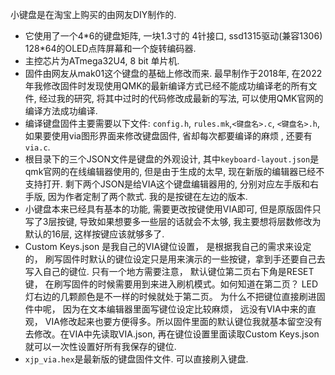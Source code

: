 小键盘是在淘宝上购买的由网友DIY制作的.

- 它使用了一个4*6的键盘矩阵, 一块1.3寸的 4针接口, ssd1315驱动(兼容1306) 128\*64的OLED点阵屏幕和一个旋转编码器.
- 主控芯片为ATmega32U4, 8 bit 单片机.
- 固件由网友从mak01这个键盘的基础上修改而来. 最早制作于2018年, 在2022年我修改固件时发现使用QMK的最新编译方式已经不能成功编译老的所有文件, 经过我的研究, 将其中过时的代码修改成最新的写法, 可以使用QMK官网的编译方法成功编译.
- 编译键盘固件主要需要以下文件: `config.h`, `rules.mk`,`<键盘名>.c`, `<键盘名>.h`, 如果要使用via图形界面来修改键盘固件, 省却每次都要编译的麻烦 , 还要有`via.c`.
- 根目录下的三个JSON文件是键盘的外观设计, 其中`keyboard-layout.json`是qmk官网的在线编辑器使用的, 但是由于生成的太早, 现在新版的编辑器已经不支持打开. 剩下两个JSON是给VIA这个键盘编辑器用的, 分别对应左手版和右手版, 因为作者定制了两个款式. 我的是按键在左边的版本.
- 小键盘本来已经具有基本的功能, 需要更改按键使用VIA即可, 但是原版固件只写了3层按键, 导致如果想要多一些层的话就会不太够, 我主要想将层数修改为默认的16层, 这样按键应该就够多了.
- Custom Keys.json 是我自己的VIA键位设置， 是根据我自己的需求来设定的， 刷写固件时默认的键位设定只是用来演示的一些按键，拿到手还要自己去写入自己的键位. 只有一个地方需要注意， 默认键位第二页右下角是RESET键， 在刷写固件的时候需要用到来进入刷机模式。如何知道在第二页？ LED灯右边的几颗颜色是不一样的时候就处于第二页。 为什么不把键位直接刷进固件中呢， 因为在文本编辑器里面写键位设定比较麻烦， 远没有VIA中来的直观， VIA修改起来也要方便得多。所以固件里面的默认键位我就基本留空没有去修改。在VIA中先读取VIA.json, 再在键位设置里面读取Custom Keys.json就可以一次性设置好所有我保存的键位.
- `xjp_via.hex`是最新版的键盘固件文件. 可以直接刷入键盘.